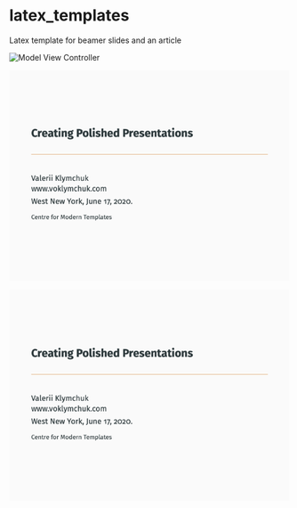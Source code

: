 # latex_templates
Latex template for beamer slides and an article

![Model View Controller](beamer_slides_template.tiff)


![some discription](https://github.com/voklymchuk/latex_templates/blob/master/beamer_slides_template.png "some discription")

![alt text](https://github.com/voklymchuk/latex_templates/blob/master/beamer_slides_template.png)
